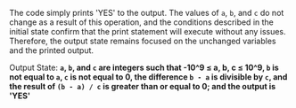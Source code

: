 The code simply prints 'YES' to the output. The values of `a`, `b`, and `c` do not change as a result of this operation, and the conditions described in the initial state confirm that the print statement will execute without any issues. Therefore, the output state remains focused on the unchanged variables and the printed output.

Output State: **`a`, `b`, and `c` are integers such that -10^9 ≤ a, b, c ≤ 10^9, `b` is not equal to `a`, `c` is not equal to 0, the difference `b - a` is divisible by `c`, and the result of `(b - a) / c` is greater than or equal to 0; and the output is 'YES'**